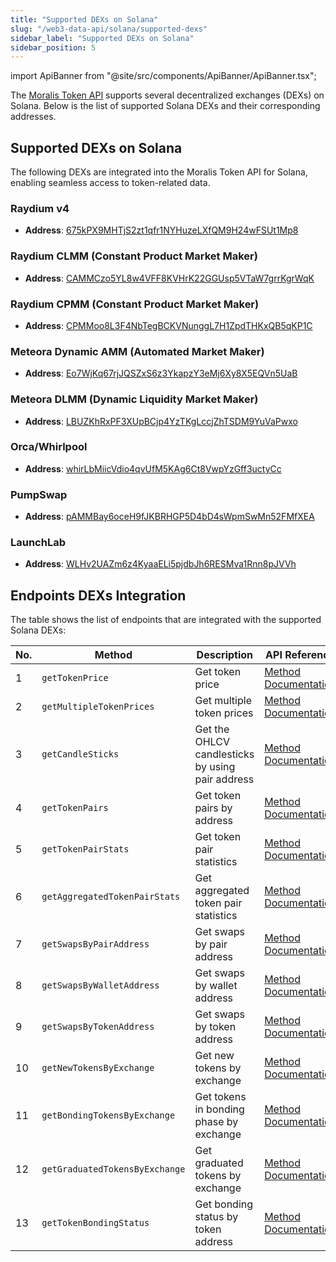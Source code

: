 ```yaml
---
title: "Supported DEXs on Solana"
slug: "/web3-data-api/solana/supported-dexs"
sidebar_label: "Supported DEXs on Solana"
sidebar_position: 5
---
```


import ApiBanner from "@site/src/components/ApiBanner/ApiBanner.tsx";

The [Moralis Token API](/web3-data-api/solana/reference/token-api) supports several decentralized exchanges (DEXs) on Solana. Below is the list of supported Solana DEXs and their corresponding addresses.

## Supported DEXs on Solana

The following DEXs are integrated into the Moralis Token API for Solana, enabling seamless access to token-related data.

### Raydium v4

- **Address**: [675kPX9MHTjS2zt1qfr1NYHuzeLXfQM9H24wFSUt1Mp8](https://solscan.io/account/675kPX9MHTjS2zt1qfr1NYHuzeLXfQM9H24wFSUt1Mp8)

### Raydium CLMM (Constant Product Market Maker)

- **Address**: [CAMMCzo5YL8w4VFF8KVHrK22GGUsp5VTaW7grrKgrWqK](https://solscan.io/account/CAMMCzo5YL8w4VFF8KVHrK22GGUsp5VTaW7grrKgrWqK)

### Raydium CPMM (Constant Product Market Maker)

- **Address**: [CPMMoo8L3F4NbTegBCKVNunggL7H1ZpdTHKxQB5qKP1C](https://solscan.io/account/CPMMoo8L3F4NbTegBCKVNunggL7H1ZpdTHKxQB5qKP1C)

### Meteora Dynamic AMM (Automated Market Maker)

- **Address**: [Eo7WjKq67rjJQSZxS6z3YkapzY3eMj6Xy8X5EQVn5UaB](https://solscan.io/account/Eo7WjKq67rjJQSZxS6z3YkapzY3eMj6Xy8X5EQVn5UaB)

### Meteora DLMM (Dynamic Liquidity Market Maker)

- **Address**: [LBUZKhRxPF3XUpBCjp4YzTKgLccjZhTSDM9YuVaPwxo](https://solscan.io/account/LBUZKhRxPF3XUpBCjp4YzTKgLccjZhTSDM9YuVaPwxo)

### Orca/Whirlpool

- **Address**: [whirLbMiicVdio4qvUfM5KAg6Ct8VwpYzGff3uctyCc](https://solscan.io/account/whirLbMiicVdio4qvUfM5KAg6Ct8VwpYzGff3uctyCc)

### PumpSwap

- **Address**: [pAMMBay6oceH9fJKBRHGP5D4bD4sWpmSwMn52FMfXEA](https://solscan.io/account/pAMMBay6oceH9fJKBRHGP5D4bD4sWpmSwMn52FMfXEA)

### LaunchLab

- **Address**: [WLHv2UAZm6z4KyaaELi5pjdbJh6RESMva1Rnn8pJVVh](https://solscan.io/account/WLHv2UAZm6z4KyaaELi5pjdbJh6RESMva1Rnn8pJVVh)

## Endpoints DEXs Integration

The table shows the list of endpoints that are integrated with the supported Solana DEXs:

| No. | Method                         | Description                                      | API Reference                                                                               | URL                                                                                                                                                                                         |
| --- | ------------------------------ | ------------------------------------------------ | ------------------------------------------------------------------------------------------- | ------------------------------------------------------------------------------------------------------------------------------------------------------------------------------------------- |
| 1   | `getTokenPrice`                | Get token price                                  | [Method Documentation](/web3-data-api/solana/reference/price/get-sol-token-price)           | [https://solana-gateway.moralis.io/token/:network/:address/price](https://solana-gateway.moralis.io/token/:network/:address/price)                                                          |
| 2   | `getMultipleTokenPrices`       | Get multiple token prices                        | [Method Documentation](/web3-data-api/solana/reference/price/get-multiple-token-prices)     | [https://solana-gateway.moralis.io/token/:network/:address/price](https://solana-gateway.moralis.io/token/:network/:address/price)                                                          |
| 3   | `getCandleSticks`              | Get the OHLCV candlesticks by using pair address | [Method Documentation](/web3-data-api/solana/reference/price/get-ohlcv-by-pair-address)     | [https://solana-gateway.moralis.io/token/:network/pairs/:pairAddress/ohlcv](https://solana-gateway.moralis.io/token/:network/pairs/:pairAddress/ohlcv)                                      |
| 4   | `getTokenPairs`                | Get token pairs by address                       | [Method Documentation](/web3-data-api/solana/reference/get-token-pairs-by-address)          | [https://solana-gateway.moralis.io/token/:network/:address/pairs](https://solana-gateway.moralis.io/token/:network/:address/pairs)                                                          |
| 5   | `getTokenPairStats`            | Get token pair statistics                        | [Method Documentation](/web3-data-api/solana/reference/get-token-pair-stats)                | [https://solana-gateway.moralis.io/token/:network/pairs/:pairAddress/stats](https://solana-gateway.moralis.io/token/:network/pairs/:pairAddress/stats)                                      |
| 6   | `getAggregatedTokenPairStats`  | Get aggregated token pair statistics             | [Method Documentation](/web3-data-api/solana/reference/get-aggregated-token-pair-stats)     | [https://solana-gateway.moralis.io/token/:network/:address/pairs/stats](https://solana-gateway.moralis.io/token/:network/:address/pairs/stats)                                              |
| 7   | `getSwapsByPairAddress`        | Get swaps by pair address                        | [Method Documentation](/web3-data-api/solana/reference/get-swaps-by-pair-address)           | [https://solana-gateway.moralis.io/token/:network/pairs/:pairAddress/swaps](https://solana-gateway.moralis.io/token/:network/pairs/:pairAddress/swaps)                                      |
| 8   | `getSwapsByWalletAddress`      | Get swaps by wallet address                      | [Method Documentation](/web3-data-api/solana/reference/get-swaps-by-wallet-address)         | [https://solana-gateway.moralis.io/token/:network/:tokenAddress/swaps](https://solana-gateway.moralis.io/token/:network/:tokenAddress/swaps)                                                |
| 9   | `getSwapsByTokenAddress`       | Get swaps by token address                       | [Method Documentation](/web3-data-api/solana/reference/get-swaps-by-token-address)          | [https://solana-gateway.moralis.io/account/:network/:walletAddress/swaps](https://solana-gateway.moralis.io/account/:network/:walletAddress/swaps)                                          |
| 10  | `getNewTokensByExchange`       | Get new tokens by exchange                       | [Method Documentation](/web3-data-api/solana/reference/get-new-tokens-by-exchange)          | [https://solana-gateway.moralis.io/token/mainnet/exchange/:exchange/new](https://solana-gateway.moralis.io/token/mainnet/exchange/pumpfun/new?limit=100)                                    |
| 11  | `getBondingTokensByExchange`   | Get tokens in bonding phase by exchange          | [Method Documentation](/web3-data-api/solana/reference/get-bonding-tokens-by-exchange)      | [https://solana-gateway.moralis.io/token/mainnet/exchange/:exchange/bonding](https://solana-gateway.moralis.io/token/mainnet/exchange/pumpfun/bonding?limit=100)                            |
| 12  | `getGraduatedTokensByExchange` | Get graduated tokens by exchange                 | [Method Documentation](/web3-data-api/solana/reference/get-graduated-tokens-by-exchange)    | [https://solana-gateway.moralis.io/token/mainnet/exchange/:exchange/graduated](https://solana-gateway.moralis.io/token/mainnet/exchange/pumpfun/graduated?limit=100)                        |
| 13  | `getTokenBondingStatus`        | Get bonding status by token address              | [Method Documentation](/web3-data-api/solana/reference/get-bonding-status-by-token-address) | [https://solana-gateway.moralis.io/token/mainnet/:tokenAddress/bonding-status](https://solana-gateway.moralis.io/token/mainnet/H2p8S7Ssd3mrBft1bcDGnzW8KNRAGtPTtJLv1tnupump/bonding-status) |

